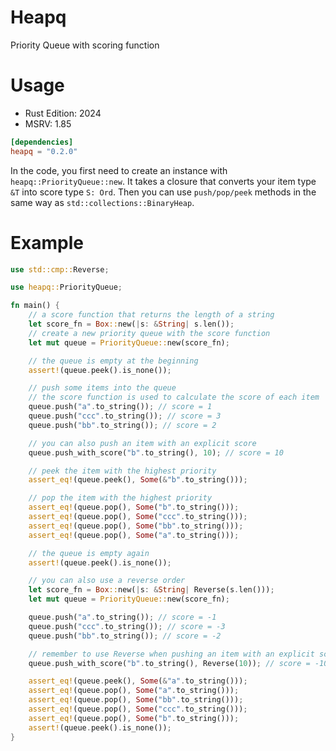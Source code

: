 # Heapq
Priority Queue with scoring function

# Usage

- Rust Edition: 2024
- MSRV: 1.85

```toml
[dependencies]
heapq = "0.2.0"
```

In the code, you first need to create an instance with `heapq::PriorityQueue::new`. It takes a closure that converts your item type `&T` into score type `S: Ord`. Then you can use `push/pop/peek` methods in the same way as `std::collections::BinaryHeap`.

# Example

```rust
use std::cmp::Reverse;

use heapq::PriorityQueue;

fn main() {
    // a score function that returns the length of a string
    let score_fn = Box::new(|s: &String| s.len());
    // create a new priority queue with the score function
    let mut queue = PriorityQueue::new(score_fn);

    // the queue is empty at the beginning
    assert!(queue.peek().is_none());

    // push some items into the queue
    // the score function is used to calculate the score of each item
    queue.push("a".to_string()); // score = 1
    queue.push("ccc".to_string()); // score = 3
    queue.push("bb".to_string()); // score = 2

    // you can also push an item with an explicit score
    queue.push_with_score("b".to_string(), 10); // score = 10

    // peek the item with the highest priority
    assert_eq!(queue.peek(), Some(&"b".to_string()));

    // pop the item with the highest priority
    assert_eq!(queue.pop(), Some("b".to_string()));
    assert_eq!(queue.pop(), Some("ccc".to_string()));
    assert_eq!(queue.pop(), Some("bb".to_string()));
    assert_eq!(queue.pop(), Some("a".to_string()));

    // the queue is empty again
    assert!(queue.peek().is_none());

    // you can also use a reverse order
    let score_fn = Box::new(|s: &String| Reverse(s.len()));
    let mut queue = PriorityQueue::new(score_fn);

    queue.push("a".to_string()); // score = -1
    queue.push("ccc".to_string()); // score = -3
    queue.push("bb".to_string()); // score = -2

    // remember to use Reverse when pushing an item with an explicit score
    queue.push_with_score("b".to_string(), Reverse(10)); // score = -10

    assert_eq!(queue.peek(), Some(&"a".to_string()));
    assert_eq!(queue.pop(), Some("a".to_string()));
    assert_eq!(queue.pop(), Some("bb".to_string()));
    assert_eq!(queue.pop(), Some("ccc".to_string()));
    assert_eq!(queue.pop(), Some("b".to_string()));
    assert!(queue.peek().is_none());
}
```
